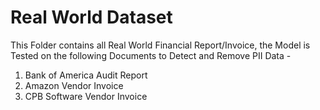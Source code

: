 # Real World Dataset

This Folder contains all Real World Financial Report/Invoice, the Model is Tested on the following Documents to Detect and Remove PII Data - 
1. Bank of America Audit Report
2. Amazon Vendor Invoice
3. CPB Software Vendor Invoice
